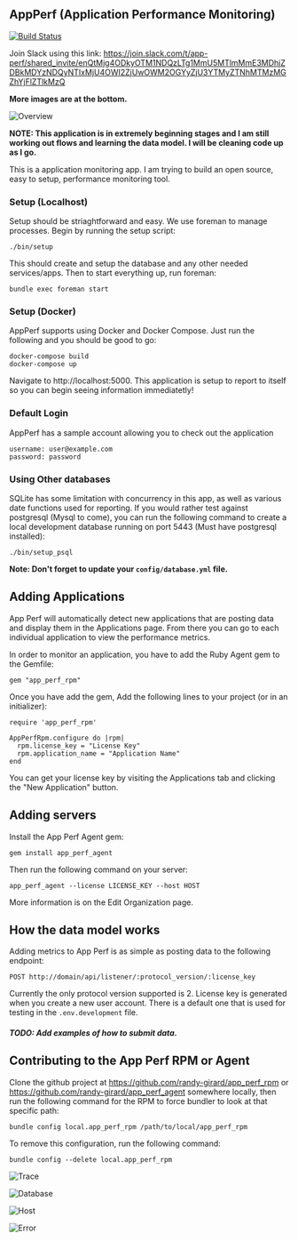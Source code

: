 ## AppPerf (Application Performance Monitoring)

[![Build Status](https://travis-ci.org/randy-girard/app_perf.svg?branch=master)](https://travis-ci.org/randy-girard/app_perf)

Join Slack using this link: https://join.slack.com/t/app-perf/shared_invite/enQtMjg4ODkyOTM1NDQzLTg1MmU5MTlmMmE3MDhjZDBkMDYzNDQyNTIxMjU4OWI2ZjUwOWM2OGYyZjU3YTMyZTNhMTMzMGZhYjFlZTlkMzQ

**More images are at the bottom.**

![Overview](/doc/overview.png?raw=true "Overview")


<b>NOTE: This application is in extremely beginning stages and I am still working out flows and learning the data model. I will be cleaning code up as I go.</b>

This is a application monitoring app. I am trying to build an open source, easy to setup, performance monitoring tool.


### Setup (Localhost)

Setup should be striaghtforward and easy. We use foreman to manage processes. Begin by running the setup script:

```
./bin/setup
```

This should create and setup the database and any other needed services/apps. Then to start everything up, run foreman:

```
bundle exec foreman start
```

### Setup (Docker)

AppPerf supports using Docker and Docker Compose. Just run the following and you should be good to go:

```
docker-compose build
docker-compose up
```

Navigate to http://localhost:5000. This application is setup to report to itself so you can begin seeing information immediatetly!

### Default Login

AppPerf has a sample account allowing you to check out the application

```
username: user@example.com
password: password
```

### Using Other databases

SQLite has some limitation with concurrency in this app, as well as various date functions used for reporting. If you would rather test against postgresql (Mysql to come), you can run the following command to create a local development database running on port 5443 (Must have postgresql installed):
```
./bin/setup_psql
```

**Note: Don't forget to update your `config/database.yml` file.**

## Adding Applications

App Perf will automatically detect new applications that are posting data and display them in the Applications page. From there you can go to each individual application to view the performance metrics.

In order to monitor an application, you have to add the Ruby Agent gem to the Gemfile:

```
gem "app_perf_rpm"
```

Once you have add the gem, Add the following lines to your project (or in an initializer):

```
require 'app_perf_rpm'

AppPerfRpm.configure do |rpm|
  rpm.license_key = "License Key"
  rpm.application_name = "Application Name"
end
```

You can get your license key by visiting the Applications tab and clicking the "New Application" button.

## Adding servers

Install the App Perf Agent gem:
```
gem install app_perf_agent
```

Then run the following command on your server:

```
app_perf_agent --license LICENSE_KEY --host HOST
```

More information is on the Edit Organization page.

## How the data model works

Adding metrics to App Perf is as simple as posting data to the following endpoint:
```
POST http://domain/api/listener/:protocol_version/:license_key
```
Currently the only protocol version supported is 2. License key is generated when you create a new user account. There is a default one that is used for testing in the `.env.development` file.

##### TODO: Add examples of how to submit data.

## Contributing to the App Perf RPM or Agent

Clone the github project at https://github.com/randy-girard/app_perf_rpm or https://github.com/randy-girard/app_perf_agent somewhere locally, then run the following command for the RPM to force bundler to look at that specific path:

```
bundle config local.app_perf_rpm /path/to/local/app_perf_rpm
```

To remove this configuration, run the following command:
```
bundle config --delete local.app_perf_rpm
```

![Trace](/doc/trace.png?raw=true "Traces")

![Database](/doc/database.png?raw=true "Database")

![Host](/doc/hosts.png?raw=true "Hosts")

![Error](/doc/error.png?raw=true "Overview")
